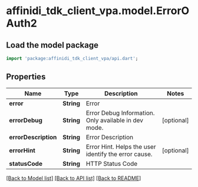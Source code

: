 # affinidi_tdk_client_vpa.model.ErrorOAuth2

## Load the model package

```dart
import 'package:affinidi_tdk_client_vpa/api.dart';
```

## Properties

| Name                 | Type       | Description                                          | Notes      |
| -------------------- | ---------- | ---------------------------------------------------- | ---------- |
| **error**            | **String** | Error                                                |
| **errorDebug**       | **String** | Error Debug Information. Only available in dev mode. | [optional] |
| **errorDescription** | **String** | Error Description                                    |
| **errorHint**        | **String** | Error Hint. Helps the user identify the error cause. | [optional] |
| **statusCode**       | **String** | HTTP Status Code                                     |

[[Back to Model list]](../README.md#documentation-for-models) [[Back to API list]](../README.md#documentation-for-api-endpoints) [[Back to README]](../README.md)
